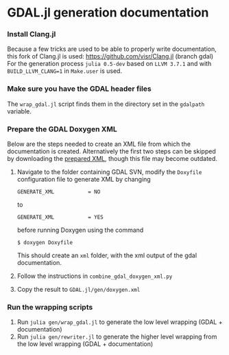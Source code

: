 GDAL.jl generation documentation
================================

### Install Clang.jl
Because a few tricks are used to be able to properly write documentation,
this fork of Clang.jl is used: https://github.com/visr/Clang.jl (branch gdal)
For the generation process `julia 0.5-dev` based on `LLVM 3.7.1` and with
`BUILD_LLVM_CLANG=1` in `Make.user` is used.

### Make sure you have the GDAL header files
The `wrap_gdal.jl` script finds them in the directory set in the `gdalpath` variable.

### Prepare the GDAL Doxygen XML
Below are the steps needed to create an XML file from which the documentation is created. Alternatively the first two steps can be skipped by downloading the [prepared XML](https://s3.eu-central-1.amazonaws.com/visr/julia/gdal/doxygen.xml), though this file may become outdated.

1. Navigate to the folder containing GDAL SVN, modify the `Doxyfile` configuration file to generate XML by changing
   ```
   GENERATE_XML           = NO
   ```
   to
   ```
   GENERATE_XML           = YES
   ```
   before running Doxygen using the command
   ```
   $ doxygen Doxyfile
   ```

   This should create an `xml` folder, with the xml output of the gdal documentation.

2. Follow the instructions in `combine_gdal_doxygen_xml.py`
3. Copy the result to `GDAL.jl/gen/doxygen.xml`

### Run the wrapping scripts
1. Run `julia gen/wrap_gdal.jl` to generate the low level wrapping (GDAL + documentation)
2. Run `julia gen/rewriter.jl` to generate the higher level wrapping from the low level wrapping (GDAL + documentation)
